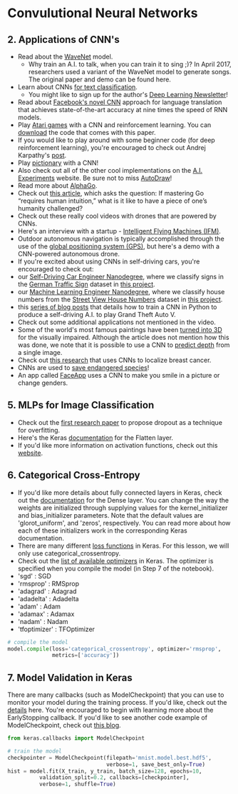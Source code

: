 # Convulutional Neural Networks

## 2. Applications of CNN's

 * Read about the [WaveNet](https://deepmind.com/blog/wavenet-generative-model-raw-audio/) model.
   * Why train an A.I. to talk, when you can train it to sing ;)? In April 2017, researchers used a variant of the WaveNet model to generate songs. The original paper and demo can be found here.
 * Learn about CNNs [for text classification](http://www.wildml.com/2015/12/implementing-a-cnn-for-text-classification-in-tensorflow/).
   * You might like to sign up for the author's [Deep Learning Newsletter](https://www.getrevue.co/profile/wildml)!
 * Read about [Facebook's novel CNN](https://code.facebook.com/posts/1978007565818999/a-novel-approach-to-neural-machine-translation/) approach for language translation that achieves state-of-the-art accuracy at nine times the speed of RNN models.
 * Play [Atari games](https://deepmind.com/research/dqn/) with a CNN and reinforcement learning. You can [download](https://sites.google.com/a/deepmind.com/dqn/) the code that comes with this paper.
  * If you would like to play around with some beginner code (for deep reinforcement learning), you're encouraged to check out Andrej Karpathy's [post](http://karpathy.github.io/2016/05/31/rl/).
 * Play [pictionary](https://quickdraw.withgoogle.com/#) with a CNN!
  * Also check out all of the other cool implementations on the [A.I. Experiments](https://aiexperiments.withgoogle.com/) website. Be sure not to miss [AutoDraw](https://www.autodraw.com/)!
 * Read more about [AlphaGo](https://deepmind.com/research/alphago/).
  * Check out [this article](https://www.technologyreview.com/s/604273/finding-solace-in-defeat-by-artificial-intelligence/?set=604287), which asks the question: If mastering Go “requires human intuition,” what is it like to have a piece of one’s humanity challenged?
 * Check out these really cool videos with drones that are powered by CNNs.
  * Here's an interview with a startup - [Intelligent Flying Machines (IFM)](https://www.youtube.com/watch?v=AMDiR61f86Y).
  * Outdoor autonomous navigation is typically accomplished through the use of the [global positioning system (GPS)](http://www.droneomega.com/gps-drone-navigation-works/), but here's a demo with a CNN-powered autonomous drone.
 * If you're excited about using CNNs in self-driving cars, you're encouraged to check out:
  * our [Self-Driving Car Engineer Nanodegree](https://www.udacity.com/course/self-driving-car-engineer-nanodegree--nd013), where we classify signs in the [German Traffic Sign](http://benchmark.ini.rub.de/?section=gtsrb&subsection=dataset) dataset in [this project](https://github.com/udacity/CarND-Traffic-Sign-Classifier-Project).
  * our [Machine Learning Engineer Nanodegree](https://www.udacity.com/course/machine-learning-engineer-nanodegree--nd009), where we classify house numbers from the [Street View House Numbers](http://ufldl.stanford.edu/housenumbers/) dataset in [this project](https://github.com/udacity/machine-learning/tree/master/projects/digit_recognition).
  * this [series of blog posts](https://pythonprogramming.net/game-frames-open-cv-python-plays-gta-v/) that details how to train a CNN in Python to produce a self-driving A.I. to play Grand Theft Auto V.
 * Check out some additional applications not mentioned in the video.
  * Some of the world's most famous paintings have been [turned into 3D](http://www.businessinsider.com/3d-printed-works-of-art-for-the-blind-2016-1) for the visually impaired. Although the article does not mention how this was done, we note that it is possible to use a CNN to [predict depth](https://www.cs.nyu.edu/~deigen/depth/) from a single image.
  * Check out [this research](https://research.googleblog.com/2017/03/assisting-pathologists-in-detecting.html) that uses CNNs to localize breast cancer.
  * CNNs are used to [save endangered species](https://blogs.nvidia.com/blog/2016/11/04/saving-endangered-species/?adbsc=social_20170303_70517416)!
  * An app called [FaceApp](http://www.digitaltrends.com/photography/faceapp-neural-net-image-editing/) uses a CNN to make you smile in a picture or change genders.
  
## 5. MLPs for Image Classification

 * Check out the [first research paper](https://www.cs.toronto.edu/~hinton/absps/JMLRdropout.pdf) to propose dropout as a technique for overfitting.
 * Here's the Keras [documentation](https://keras.io/layers/core/#flatten) for the Flatten layer.
 * If you'd like more information on activation functions, check out this [website](http://cs231n.github.io/neural-networks-1/#actfun).

## 6. Categorical Cross-Entropy

 * If you'd like more details about fully connected layers in Keras, check out the [documentation](https://keras.io/layers/core/) for the Dense layer. You can change the way the weights are initialized through supplying values for the kernel_initializer and bias_initializer parameters. Note that the default values are 'glorot_uniform', and 'zeros', respectively. You can read more about how each of these initializers work in the corresponding Keras documentation.
 * There are many different [loss functions](https://keras.io/losses/) in Keras. For this lesson, we will only use categorical_crossentropy.
 * Check out the [list of available optimizers](https://keras.io/optimizers/) in Keras. The optimizer is specified when you compile the model (in Step 7 of the notebook).
  * 'sgd' : SGD
  * 'rmsprop' : RMSprop
  * 'adagrad' : Adagrad
  * 'adadelta' : Adadelta
  * 'adam' : Adam
  * 'adamax' : Adamax
  * 'nadam' : Nadam
  * 'tfoptimizer' : TFOptimizer

```python
# compile the model
model.compile(loss='categorical_crossentropy', optimizer='rmsprop', 
              metrics=['accuracy'])
```

## 7. Model Validation in Keras

There are many callbacks (such as ModelCheckpoint) that you can use to monitor your model during the training process. If you'd like, check out the [details](https://keras.io/callbacks/#modelcheckpoint) here. You're encouraged to begin with learning more about the EarlyStopping callback. If you'd like to see another code example of ModelCheckpoint, check out [this blog](http://machinelearningmastery.com/check-point-deep-learning-models-keras/).
```python
from keras.callbacks import ModelCheckpoint   

# train the model
checkpointer = ModelCheckpoint(filepath='mnist.model.best.hdf5', 
                               verbose=1, save_best_only=True)
hist = model.fit(X_train, y_train, batch_size=128, epochs=10,
          validation_split=0.2, callbacks=[checkpointer],
          verbose=1, shuffle=True)
```

